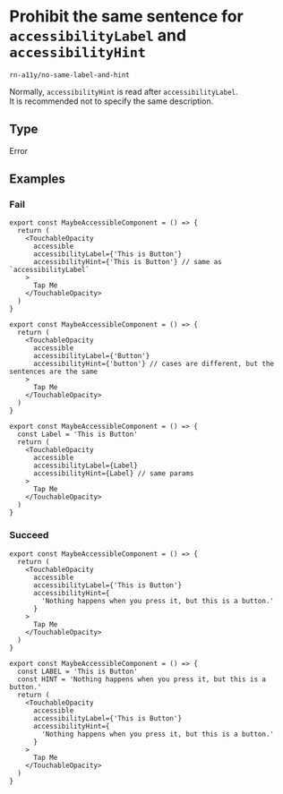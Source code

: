 # Prohibit the same sentence for `accessibilityLabel` and `accessibilityHint`

`rn-a11y/no-same-label-and-hint`

Normally, `accessibilityHint` is read after `accessibilityLabel`.  
It is recommended not to specify the same description.

## Type

Error

## Examples

### Fail

```tsx
export const MaybeAccessibleComponent = () => {
  return (
    <TouchableOpacity
      accessible
      accessibilityLabel={'This is Button'}
      accessibilityHint={'This is Button'} // same as `accessibilityLabel`
    >
      Tap Me
    </TouchableOpacity>
  )
}
```

```tsx
export const MaybeAccessibleComponent = () => {
  return (
    <TouchableOpacity
      accessible
      accessibilityLabel={'Button'}
      accessibilityHint={'button'} // cases are different, but the sentences are the same
    >
      Tap Me
    </TouchableOpacity>
  )
}
```

```tsx
export const MaybeAccessibleComponent = () => {
  const Label = 'This is Button'
  return (
    <TouchableOpacity
      accessible
      accessibilityLabel={Label}
      accessibilityHint={Label} // same params
    >
      Tap Me
    </TouchableOpacity>
  )
}
```

### Succeed

```tsx
export const MaybeAccessibleComponent = () => {
  return (
    <TouchableOpacity
      accessible
      accessibilityLabel={'This is Button'}
      accessibilityHint={
        'Nothing happens when you press it, but this is a button.'
      }
    >
      Tap Me
    </TouchableOpacity>
  )
}
```

```tsx
export const MaybeAccessibleComponent = () => {
  const LABEL = 'This is Button'
  const HINT = 'Nothing happens when you press it, but this is a button.'
  return (
    <TouchableOpacity
      accessible
      accessibilityLabel={'This is Button'}
      accessibilityHint={
        'Nothing happens when you press it, but this is a button.'
      }
    >
      Tap Me
    </TouchableOpacity>
  )
}
```
